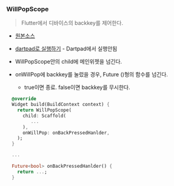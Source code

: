 ### WillPopScope
> Flutter에서 디바이스의 backkey를 제어한다.

- [원본소스](../../lib/advance/BackPressedExample.dart)
- [dartpad로 실행하기](#) - Dartpad에서 실행안됨

- WillPopScope안의 child에 메인위젯을 넘긴다.
- onWillPop에 backkey를 눌렀을 경우, Future<bool> ()형의 함수를 넘긴다.
  - true이면 종료. false이면 backkey를 무시한다.

~~~dart
  @override
  Widget build(BuildContext context) {
    return WillPopScope(
      child: Scaffold(
         ...
      ),
      onWillPop: onBackPressedHanlder,
    );
  }

  ...
  
  Future<bool> onBackPressedHanlder() {
    return ...;
  }
~~~
